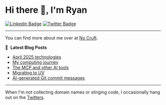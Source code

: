 # Hi there 👋, I'm Ryan

[![Linkedin Badge](https://img.shields.io/badge/-ryankanno-blue?style=flat-square&logo=Linkedin&logoColor=white&link=https://www.linkedin.com/in/ryankanno/)](https://www.linkedin.com/in/ryankanno/)
[![Twitter Badge](https://img.shields.io/badge/-@ryankanno-1ca0f1?style=flat-square&labelColor=1ca0f1&logo=twitter&logoColor=white&link=https://twitter.com/ryankanno)](https://twitter.com/ryankanno)

---

You can find more about me over at [No Cruft](https://nocruft.com).

📕 &nbsp;**Latest Blog Posts**
<!-- BLOG-POST-LIST:START -->
- [April 2025 technologies](https://nocruft.com/2025/04/25/april-2025-technologies/)
- [My computing journey](https://nocruft.com/2025/01/01/peter-taylor/)
- [The MCP and other AI tools](https://nocruft.com/2024/12/25/the-mcp-and-other-ai-tools/)
- [Migrating to UV](https://nocruft.com/2024/11/23/migrating-to-uv/)
- [AI-generated Git commit messages](https://nocruft.com/2024/03/15/ai-generated-git-commit-messages/)
<!-- BLOG-POST-LIST:END -->

---

When I'm not collecting domain names or slinging code, I occasionally hang out on the [Twitters](https://twitter.com/ryankanno).
